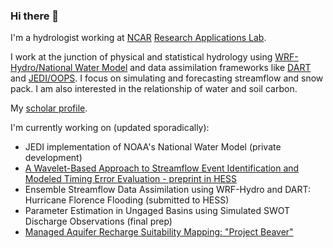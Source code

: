 ### Hi there 👋
I'm a hydrologist working at [NCAR](https://ncar.ucar.edu/) [Research Applications Lab](https://ral.ucar.edu/). 

I work at the junction of physical and statistical hydrology using [WRF-Hydro/National Water Model](https://github.com/NCAR/wrf_hydro_nwm_public/) and data assimilation frameworks like [DART](https://github.com/NCAR/DART/) and [JEDI/OOPS](https://github.com/JCSDA/oops/). I focus on simulating and forecasting streamflow and snow pack. I am also interested in the relationship of water and soil carbon. 

My [scholar profile](https://scholar.google.com/citations?user=IxbQ-68AAAAJ&hl=en).

I'm currently working on (updated sporadically):
  * JEDI implementation of NOAA's National Water Model (private development)
  * [A Wavelet-Based Approach to Streamflow Event Identification and Modeled Timing Error Evaluation - preprint in HESS](https://hess.copernicus.org/preprints/hess-2020-323/)
  * Ensemble Streamflow Data Assimilation using WRF-Hydro and DART: Hurricane Florence Flooding (submitted to HESS)
  * Parameter Estimation in Ungaged Basins using Simulated SWOT Discharge Observations (final prep)
  * [Managed Aquifer Recharge Suitability Mapping: "Project Beaver"](https://earthengine.googlesource.com/users/tsongkapa/earthshot/)
